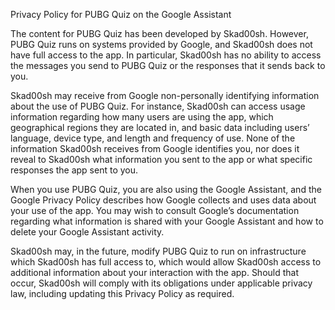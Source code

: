 Privacy Policy for PUBG Quiz on the Google Assistant

The content for PUBG Quiz has been developed by Skad00sh. However, PUBG Quiz runs on systems provided by Google, and Skad00sh does not have full access to the app. In particular, Skad00sh has no ability to access the messages you send to PUBG Quiz or the responses that it sends back to you.

Skad00sh may receive from Google non-personally identifying information about the use of PUBG Quiz. For instance, Skad00sh can access usage information regarding how many users are using the app, which geographical regions they are located in, and basic data including users’ language, device type, and length and frequency of use. None of the information Skad00sh receives from Google identifies you, nor does it reveal to Skad00sh what information you sent to the app or what specific responses the app sent to you.

When you use PUBG Quiz, you are also using the Google Assistant, and the Google Privacy Policy describes how Google collects and uses data about your use of the app. You may wish to consult Google’s documentation regarding what information is shared with your Google Assistant and how to delete your Google Assistant activity.

Skad00sh may, in the future, modify PUBG Quiz to run on infrastructure which Skad00sh has full access to, which would allow Skad00sh access to additional information about your interaction with the app. Should that occur, Skad00sh will comply with its obligations under applicable privacy law, including updating this Privacy Policy as required.
